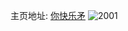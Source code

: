 主页地址: [你快乐矛](https://weibo.com/u/3860585695) 
![2001](https://wx4.sinaimg.cn/mw2000/e61bdcdfgy1gpwb1wzjblj223u35skjr.jpg) 
